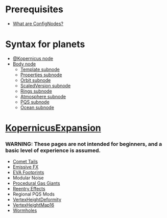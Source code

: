 <!-- TITLE: Kopernicus -->
<!-- SUBTITLE: A mod to modify the planetary system used by KSP -->

# Prerequisites
* [What are ConfigNodes?](/main/ConfigNodes.md)

# Syntax for planets
* [@Kopernicus node](/kop)
* [Body node](main/Body.md)
	+ [Template subnode](https://github.com/DeltaDizzy/Kop-Wiki-Backup/blob/master/main/Template.md)
	+ [Properties subnode](https://github.com/DeltaDizzy/Kop-Wiki-Backup/blob/master/main/Properties.md)
	+ [Orbit subnode](https://github.com/DeltaDizzy/Kop-Wiki-Backup/blob/master/main/Orbit.md)
	+ [ScaledVersion subnode](https://github.com/DeltaDizzy/Kop-Wiki-Backup/blob/master/main/ScaledVersion.md)
	+ [Rings subnode](https://github.com/DeltaDizzy/Kop-Wiki-Backup/blob/master/main/Rings.md)
	+ [Atmosphere subnode](/atmosphere)
	+ [PQS subnode](/pqs)
	+ [Ocean subnode](/ocean)

# [KopernicusExpansion](/kopernicusexpansion)
### WARNING: These pages are not intended for beginners, and a basic level of experience is assumed.
* 	[Comet Tails](/kex/comettails)
* 	[Emissive FX](/kex/emissivefx)
* 	[EVA Footprints](/kex/evafootprints)
* 	Modular Noise
* 	[Procedural Gas Giants](/kex/procgiants)
* 	[Reentry Effects](/kex/reentryeffects)
* 	Regional PQS Mods
* 	[VertexHeightDeformity](/kex/vhmdeformity)
* 	[VertexHeightMap16](/kex/vhm16)
* 	[Wormholes](/kex/wormholes)
